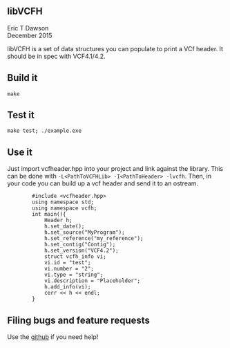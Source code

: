 libVCFH
------------
Eric T Dawson  
December 2015  

libVCFH is a set of data structures you can populate to print a VCf header. It should
be in spec with VCF4.1/4.2.

## Build it  
`make`


## Test it  
`make test; ./example.exe`


## Use it  
Just import vcfheader.hpp into your project and link against the library. This can be done with
``-L<PathToVCFHLib> -I<PathToHeader> -lvcfh``. Then, in your code you can build up a vcf header and
send it to an ostream.  

            #include <vcfheader.hpp>
            using namespace std;
            using namespace vcfh;
            int main(){
                Header h;
                h.set_date();
                h.set_source("MyProgram");
                h.set_reference("my_reference");
                h.set_contig("Contig");
                h.set_version("VCF4.2");
                struct vcfh_info vi;
                vi.id = "test";
                vi.number = "2";
                vi.type = "string";
                vi.description = "Placeholder";
                h.add_info(vi);
                cerr << h << endl;
            }

## Filing bugs and feature requests
Use the [github](www.github.com/edawson/libVCFH) if you need help!
